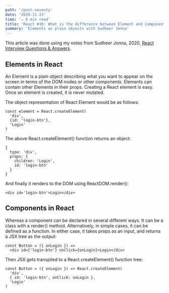 ```yaml
---
path: '/post-seventy'
date: '2019-11-23'
time: '☕️ 6 min read'
title: 'React #10: What is the difference between Element and Component'
summary: 'Elements as plain objects with Sudheer Jonna'
---
```


This article was done using my notes from Sudheer Jonna, 2020, [React Interview Questions & Answers](https://github.com/sudheerj/reactjs-interview-questions#what-is-react).

## Elements in React

An Element is a plain object describing what you want to appear on the screen in terms of the DOM nodes or other components. Elements can contain other Elements in their props. Creating a React element is easy. Once an element is created, it is never mutated.

The object representation of React Element would be as follows:

```
const element = React.createElement(
  'div',
  {id: 'login-btn'},
  'Login'
)
```

The above React.createElement() function returns an object:

```
{
  type: 'div',
  props: {
    children: 'Login',
    id: 'login-btn'
  }
}
```

And finally it renders to the DOM using ReactDOM.render():

```
<div id='login-btn'>Login</div>
```

## Components in React

Whereas a component can be declared in several different ways. It can be a class with a render() method. Alternatively, in simple cases, it can be defined as a function. In either case, it takes props as an input, and returns a JSX tree as the output:

```
const Button = ({ onLogin }) =>
  <div id={'login-btn'} onClick={onLogin}>Login</div>
```

Then JSX gets transpiled to a React.createElement() function tree:

```
const Button = ({ onLogin }) => React.createElement(
  'div',
  { id: 'login-btn', onClick: onLogin },
  'Login'
)
```
